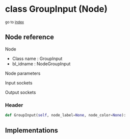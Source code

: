 # class GroupInput (Node)

<sub>go to [index](/docs/index.md)</sub>

## Node reference

Node
 - Class name : GroupInput
 - bl_idname : NodeGroupInput

Node parameters

Input sockets

Output sockets

### Header

``` python
def GroupInput(self, node_label=None, node_color=None):
```

## Implementations


